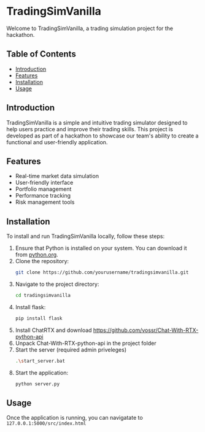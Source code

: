 # TradingSimVanilla

Welcome to TradingSimVanilla, a trading simulation project for the hackathon.

## Table of Contents
- [Introduction](#introduction)
- [Features](#features)
- [Installation](#installation)
- [Usage](#usage)

## Introduction

TradingSimVanilla is a simple and intuitive trading simulator designed to help users practice and improve their trading skills. This project is developed as part of a hackathon to showcase our team's ability to create a functional and user-friendly application.

## Features

- Real-time market data simulation
- User-friendly interface
- Portfolio management
- Performance tracking
- Risk management tools

## Installation

To install and run TradingSimVanilla locally, follow these steps:

1. Ensure that Python is installed on your system. You can download it from [python.org](https://www.python.org/).
2. Clone the repository:
    ```bash
    git clone https://github.com/yourusername/tradingsimvanilla.git
    ```
3. Navigate to the project directory:
    ```bash
    cd tradingsimvanilla
    ```
4. Install flask:
    ```bash
    pip install flask
    ```
5. Install ChatRTX and download https://github.com/vossr/Chat-With-RTX-python-api 
6. Unpack Chat-With-RTX-python-api in the project folder
7. Start the server (required admin priveleges)
    ```bash
    .\start_server.bat
    ```
8. Start the application:
    ```bash
    python server.py
    ```

## Usage

Once the application is running, you can navigatate to ```127.0.0.1:5000/src/index.html```

